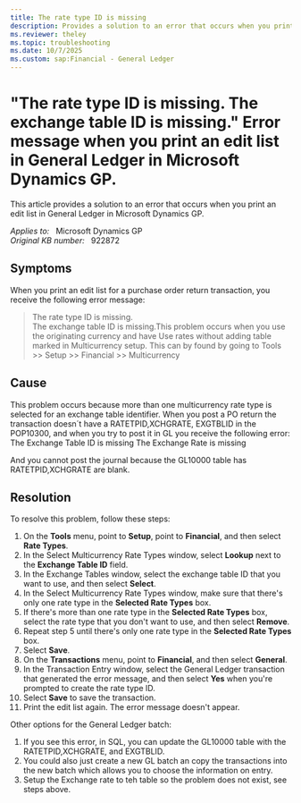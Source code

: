 ```yaml
---
title: The rate type ID is missing 
description: Provides a solution to an error that occurs when you print an edit list in General Ledger in Microsoft Dynamics GP.
ms.reviewer: theley
ms.topic: troubleshooting
ms.date: 10/7/2025
ms.custom: sap:Financial - General Ledger
---
```

# "The rate type ID is missing. The exchange table ID is missing." Error message when you print an edit list in General Ledger in Microsoft Dynamics GP.

This article provides a solution to an error that occurs when you print an edit list in General Ledger in Microsoft Dynamics GP.

_Applies to:_ &nbsp; Microsoft Dynamics GP  
_Original KB number:_ &nbsp; 922872

## Symptoms

When you print an edit list for a purchase order return transaction, you receive the following error message:
> The rate type ID is missing.  
The exchange table ID is missing.This problem occurs when you use the originating currency and have Use rates without adding table marked in Multicurrency setup.
This can by found by going to Tools >> Setup >> Financial >> Multicurrency

## Cause

This problem occurs because more than one multicurrency rate type is selected for an exchange table identifier.
When you post a PO return the transaction doesn´t have a RATETPID,XCHGRATE, EXGTBLID in the POP10300, and when you try to post it in GL you receive the following error:
The Exchange Table ID is missing
The Exchange Rate is missing

And you cannot post the journal because the GL10000 table has RATETPID,XCHGRATE are blank.

## Resolution

To resolve this problem, follow these steps:

1. On the **Tools** menu, point to **Setup**, point to **Financial**, and then select **Rate Types**.
2. In the Select Multicurrency Rate Types window, select **Lookup** next to the **Exchange Table ID** field.
3. In the Exchange Tables window, select the exchange table ID that you want to use, and then select **Select**.
4. In the Select Multicurrency Rate Types window, make sure that there's only one rate type in the **Selected Rate Types** box.
5. If there's more than one rate type in the **Selected Rate Types** box, select the rate type that you don't want to use, and then select **Remove**.
6. Repeat step 5 until there's only one rate type in the **Selected Rate Types** box.
7. Select **Save**.
8. On the **Transactions** menu, point to **Financial**, and then select **General**.
9. In the Transaction Entry window, select the General Ledger transaction that generated the error message, and then select **Yes** when you're prompted to create the rate type ID.
10. Select **Save** to save the transaction.
11. Print the edit list again. The error message doesn't appear.

Other options for the General Ledger batch:
1. If you see this error, in SQL, you can update the GL10000 table with the RATETPID,XCHGRATE, and EXGTBLID.
2. You could also just create a new GL batch an copy the transactions into the new batch which allows you to choose the information on entry.
3. Setup the Exchange rate to teh table so the problem does not exist, see steps above.

